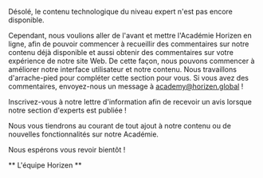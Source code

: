 Désolé, le contenu technologique du niveau expert n'est pas encore disponible.

Cependant, nous voulions aller de l'avant et mettre l'Académie Horizen en ligne, afin de pouvoir commencer à recueillir des commentaires sur notre contenu déjà disponible et aussi obtenir des commentaires sur votre expérience de notre site Web. De cette façon, nous pouvons commencer à améliorer notre interface utilisateur et notre contenu. Nous travaillons d'arrache-pied pour compléter cette section pour vous. Si vous avez des commentaires, envoyez-nous un message à academy@horizen.global !

Inscrivez-vous à notre lettre d'information afin de recevoir un avis lorsque notre section d'experts est publiée !

Nous vous tiendrons au courant de tout ajout à notre contenu ou de nouvelles fonctionnalités sur notre Académie.

Nous espérons vous revoir bientôt !

**  L'équipe Horizen **
